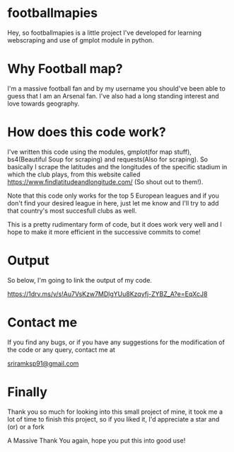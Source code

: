 # footballmapies

Hey, so footballmapies is a little project I've developed for learning webscraping and use of gmplot module in python.

# Why Football map?

I'm a massive football fan and by my username you should've been able to guess that I am an Arsenal fan. I've also had a long standing interest and love towards geography.

# How does this code work?

I've written this code using the modules, gmplot(for map stuff), bs4(Beautiful Soup for scraping) and requests(Also for scraping). So basically I scrape the latitudes and the longitudes of the specific stadium in which the club plays, from this website called https://www.findlatitudeandlongitude.com/ (So shout out to them!).

Note that this code only works for the top 5 European leagues and if you don't find your desired league in here, just let me know and I'll try to add that country's most succesfull clubs as well.

This is a pretty rudimentary form of code, but it does work very well and I hope to make it more efficient in the successive commits to come!

# Output

So below, I'm going to link the output of my code.

https://1drv.ms/v/s!Au7VsKzw7MDlgYUu8Kzqyfj-ZYBZ_A?e=EqXcJ8

# Contact me

If you find any bugs, or if you have any suggestions for the modification of the code or any query, contact me at

sriramksp91@gmail.com

# Finally

Thank you so much for looking into this small project of mine, it took me a lot of time to finish this project, so if you liked it, I'd appreciate a star and (or) or a fork

A Massive Thank You again, hope you put this into good use!

